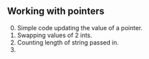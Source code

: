Working with pointers
---
0. Simple code updating the value of a pointer.
1. Swapping values of 2 ints.
2. Counting length of string passed in.
3.